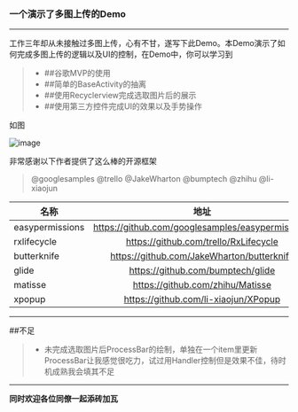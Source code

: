 ### 一个演示了多图上传的Demo
--------------
工作三年却从未接触过多图上传，心有不甘，遂写下此Demo。本Demo演示了如何完成多图上传的逻辑以及UI的控制，在Demo中，你可以学习到

> * ##谷歌MVP的使用
> * ##简单的BaseActivity的抽离
> * ##使用Recyclerview完成选取图片后的展示
> * ##使用第三方控件完成UI的效果以及手势操作

如图

![image](https://github.com/957919019/UploadPic/blob/master/111.gif)

非常感谢以下作者提供了这么棒的开源框架
> @googlesamples
> @trello
> @JakeWharton
> @bumptech
> @zhihu 
> @li-xiaojun

名称|地址
--|:--:
easypermissions | https://github.com/googlesamples/easypermissions
rxlifecycle | https://github.com/trello/RxLifecycle
butterknife | https://github.com/JakeWharton/butterknife
glide | https://github.com/bumptech/glide
matisse | https://github.com/zhihu/Matisse
xpopup | https://github.com/li-xiaojun/XPopup
------

##不足
> * 未完成选取图片后ProcessBar的绘制，单独在一个item里更新ProcessBar让我感觉很吃力，试过用Handler控制但是效果不佳，待时机成熟我会填其不足

------
**同时欢迎各位同僚一起添砖加瓦**
